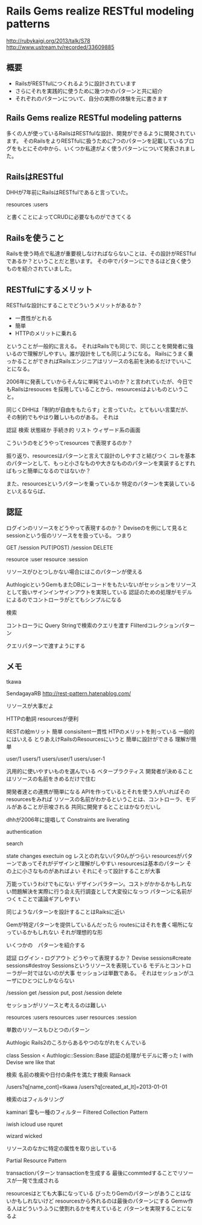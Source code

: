 # Rails Gems realize RESTful modeling patterns
http://rubykaigi.org/2013/talk/S78
http://www.ustream.tv/recorded/33609885

## 概要
* RailsがRESTfulにつくれるように設計されています
* さらにそれを実践的に使うために幾つかのパターンと共に紹介
* それぞれのパターンについて、自分の実際の体験を元に書きます


## Rails Gems realize RESTful modeling patterns

多くの人が使っているRailsはRESTfulな設計、開発ができるように開発されています。
そのRailsをよりRESTfulに扱うために7つのパターンを記載しているブログをもとにその中から、いくつか私達がよく使うパターンについて発表されました。


## RailsはRESTful

DHHが7年前にRailsはRESTfulであると言っていた。

resources :users

と書くことによってCRUDに必要なものができてくる


## Railsを使うこと

Railsを使う時点で私達が重要視しなければならないことは、その設計がRESTfulであるか？ということだと思います。
その中でパターンにできるほど良く使うものを紹介されていました。

## RESTfulにするメリット

RESTfulな設計にすることでどういうメリットがあるか？

* 一貫性がとれる
* 簡単
* HTTPのメリットに乗れる

ということが一般的に言える。
それはRailsでも同じで、同じことを開発者に強いるので理解がしやすい。誰が設計をしても同じようになる。
Railsにうまく乗っかることができればRailsエンジニアはリソースの名前を決めるだけでいいことになる。


2006年に発表していからそんなに単純でよいのか？と言われていたが、今日でもRailsはresouces を採用していることから、resourcesはよいものということ。


同じくDHHは「制約が自由をもたらす」と言っていた。とてもいい言葉だが、その制約でもやはり難しいものがある。
それは

認証
検索
状態経か
手続き的
リスト
ウィザード系の画面

こういうのをどうやってresources で表現するのか？

振り返り、resourcesはパターンと言えて設計のしやすさと結びつく
コレを基本のパターンとして、もっと小さなものや大きなもののパターンを実装するとすればもっと簡単になるのではないか？

また、resourcesというパターンを乗っているか
特定のパターンを実装しているといえるならば、

## 認証　

ログインのリソースをどうやって表現するのか？
Deviseのを例にして見るとsessionという仮のリソースをを扱っている。
つまり

GET  /session
PUT(POST) /session
DELETE

resource :user
resource :session

リソースがひとつしかない場合にはこのパターンが使える


AuthlogicというGemもまたDBにレコードをもたいないがセッションをリソースとして扱いサインインサインアウトを実現している
認証のための処理がモデルによるのでコントローラがとてもシンプルになる

検索

コントローラに
Query Stringで検索のクエリを渡す
Flilterdコレクションパターン

クエリパターンで渡すようにする




## メモ
tkawa

SendagayaRB
http://rest-pattern.hatenablog.com/

リソースが大事だよ

HTTPの動詞
resourcesが便利

RESTの絵mリット
簡単
consisitent一貫性
HTPのメリットを則っている
一般的にはいえる
とりあえけRailsのResourcesにいうと
簡単に設計ができる
理解が簡単


user/1
users/1
users/user/1
users/user-1

汎用的に使いやすいものを選んでいる
ベタープラクティス
開発者が決めることはリソースの名前をきめるだけで住む

開発者達との連携が簡単になる
APIを作っているとそれを使う人がいればそのresourcesをみれば
リソースの名前がわかるということは、コントローラ、モデルがあることが示唆される
共同に開発するとことはかなりだいし

dhhが2006年に提唱して
Constraints are liverating

authentication

search

state changes exectuin og
レスとのれないパタ0んがつらい
resourcesがパターンであってそれがデザインと理解がしやすい
resourcesは基本のパターン
その上に小さなものがあればよい
それにそって設計することが大事


万能っていうわけでもにない
デザインパラターン。コストがかかるかもしれない問題解決を実際に行う会え先行調査として大変役になっつ
パターンに名前がつくｔことで議論ギアしやすい

同じようなパターンを設計することはRaiksに近い

Gemが特定パターンを提供しているんだったら
routesにはそれを書く場所になっているかもしれない
それが理想的な形

いくつかの　パターンを紹介する

認証
ログイン・ログアウト
どうやって表現するか？
Devise
sessions#create
sessions#destroy
Sessionsというリソースを表現している
モデルとコントローラが一対ではないのが大事
セッションは単数である。
それはセッションがユーザにひとつにしかならない

/session get
/session put, post
/session delete

セッションがリソースと考えるのは難しい

resources :users
resources :user
resources :session

単数のリソースもひとつのパターン

Authlogic
Rails2のころからあるやつのながれをくんでいる

class Session < Authlogic::Session::Base
認証の処理がモデルに寄った
I with Devise wre like that

検索
名前の検索や日付の条件を満たす検索
Ransack

/users?q[name_cont]=tkawa
/users?q[created_at_lt]=2013-01-01

検索のはフィルタリング

kaminari
雷も一種のフィルター
Filtered Collection Pattern

iwish  icloud use rquret

wizard
wicked

リソースのなかに特定の属性を取り出している

Partial Resource Pattern

transactionパターン
transactionを生成する
最後にcommtedすることでリソースが一発で生成される

resourcesはとても大事になっている
ぴったりGemのパターンがあうことはないかもしれないけど
resourcesから外れるのは最後のパターンにする
Gemｗ作る人はどういうふうに使割れるかを考えていると
パターンを実現することになるよ

